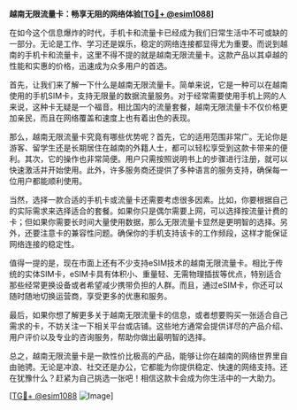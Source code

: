 **越南无限流量卡：畅享无阻的网络体验[[TG💪+ @esim1088](https://t.me/s/esim1088)]**

在如今这个信息爆炸的时代，手机卡和流量卡已经成为我们日常生活中不可或缺的一部分。无论是工作、学习还是娱乐，稳定的网络连接都显得尤为重要。而说到越南的手机卡和流量卡，这里不得不提的就是越南无限流量卡。这款产品以其卓越的性能和实惠的价格，迅速成为众多用户的首选。

首先，让我们来了解一下什么是越南无限流量卡。简单来说，它是一种可以在越南使用的手机SIM卡，支持无限量的数据流量服务。对于经常需要使用手机上网的人来说，这种卡无疑是一个福音。相比国内的流量套餐，越南无限流量卡不仅价格更加亲民，而且在网络覆盖和速度上也有着出色的表现。

那么，越南无限流量卡究竟有哪些优势呢？首先，它的适用范围非常广。无论你是游客、留学生还是长期居住在越南的外籍人士，都可以轻松享受到这款卡带来的便利。其次，它的操作也非常简便。用户只需按照说明书上的步骤进行注册，就可以快速激活并开始使用。此外，许多服务商还提供了多种语言的服务支持，确保每一位用户都能顺利使用。

当然，选择一款合适的手机卡或流量卡还需要考虑很多因素。比如，你要根据自己的实际需求来选择适合的套餐。如果你只是偶尔需要上网，可以选择按流量计费的卡；但如果你需要长时间大量使用数据，那么无限流量卡显然是更明智的选择。另外，还要注意卡的兼容性问题。确保你的手机支持该卡的工作频段，这样才能保证网络连接的稳定性。

值得一提的是，现在市面上还有不少支持eSIM技术的越南无限流量卡。相比于传统的实体SIM卡，eSIM卡具有体积小、重量轻、无需物理插拔等优点，特别适合那些经常更换设备或者希望减少携带负担的人群。而且，通过eSIM卡，你还可以随时随地切换运营商，享受更多的优惠和服务。

最后，如果你想了解更多关于越南无限流量卡的信息，或者想要购买一张适合自己需求的卡，不妨关注一下相关平台或店铺。这些地方通常会提供详尽的产品介绍、用户评价以及专业的咨询服务，帮助你做出最明智的选择。

总之，越南无限流量卡是一款性价比极高的产品，能够让你在越南的网络世界里自由驰骋。无论是冲浪、社交还是办公，它都能为你提供稳定、快速的网络支持。还在犹豫什么？赶紧为自己挑选一张吧！相信这款卡会成为你生活中的一大助力。

[[TG💪+ @esim1088](https://t.me/s/esim1088) ![Image](https://i.postimg.cc/4NQfJmqS/Snipaste-2025-05-13-00-14-12.png)]